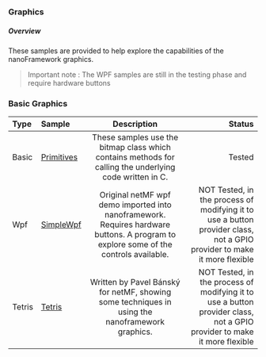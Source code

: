 ### Graphics

##### Overview
These samples are provided to help explore the capabilities of the nanoFramework graphics.

  >Important note : The WPF samples are still in the testing phase and require hardware buttons

### Basic Graphics

| Type          | Sample         | Description    | Status    |
| :-------------| :------------- | :----------: | -----------: |
|  Basic | [Primitives](Primitives/) |These samples use the bitmap class which contains methods for calling the underlying code written in C.    | Tested
|  Wpf | [SimpleWpf](SimpleWpf/) | Original netMF wpf demo imported into nanoframework. Requires hardware buttons. A program to explore some of the controls available. | NOT Tested, in the process of modifying it to use a button provider class, not a GPIO provider to make it more flexible |
|  Tetris | [Tetris](Tetris/) | Written by Pavel Bánský for netMF, showing some techniques in using the nanoframework graphics. | NOT Tested, in the process of modifying it to use a button provider class, not a GPIO provider to make it more flexible  |


